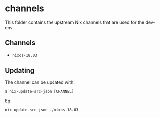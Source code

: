 # channels

This folder contains the upstream Nix channels that are used for the dev-env.

## Channels

- `nixos-18.03`

## Updating

The channel can be updated with:

```
$ nix-update-src-json [CHANNEL]
```

Eg:

```
nix-update-src-json ./nixos-18.03
```

